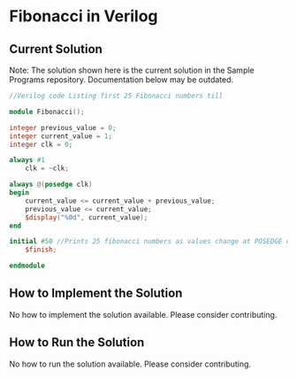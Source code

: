 # Fibonacci in Verilog

## Current Solution

Note: The solution shown here is the current solution in the Sample Programs repository. Documentation below may be outdated.

```Verilog
//Verilog code Listing first 25 Fibonacci numbers till

module Fibonacci();

integer previous_value = 0;
integer current_value = 1;
integer clk = 0;

always #1 
    clk = ~clk;

always @(posedge clk)
begin
    current_value <= current_value + previous_value;
    previous_value <= current_value;
    $display("%0d", current_value);
end

initial #50 //Prints 25 fibonacci numbers as values change at POSEDGE of clock
    $finish;

endmodule


```

## How to Implement the Solution

No how to implement the solution available. Please consider contributing.

## How to Run the Solution

No how to run the solution available. Please consider contributing.